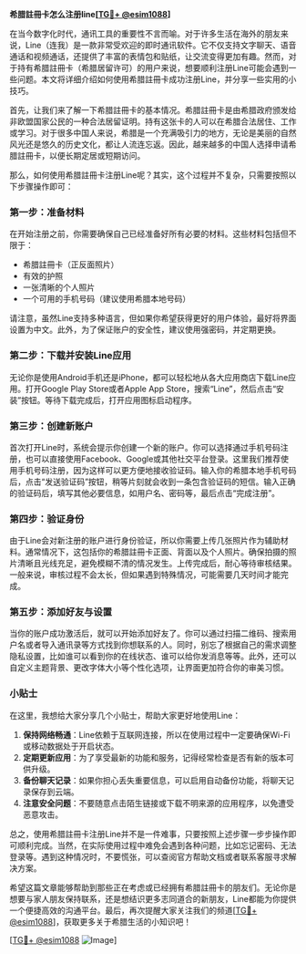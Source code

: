 **希腊註冊卡怎么注册line[[TG💪+ @esim1088](https://t.me/s/esim1088)]**

在当今数字化时代，通讯工具的重要性不言而喻。对于许多生活在海外的朋友来说，Line（连我）是一款非常受欢迎的即时通讯软件。它不仅支持文字聊天、语音通话和视频通话，还提供了丰富的表情包和贴纸，让交流变得更加有趣。然而，对于持有希腊註冊卡（希腊居留许可）的用户来说，想要顺利注册Line可能会遇到一些问题。本文将详细介绍如何使用希腊註冊卡成功注册Line，并分享一些实用的小技巧。

首先，让我们来了解一下希腊註冊卡的基本情况。希腊註冊卡是由希腊政府颁发给非欧盟国家公民的一种合法居留证明。持有这张卡的人可以在希腊合法居住、工作或学习。对于很多中国人来说，希腊是一个充满吸引力的地方，无论是美丽的自然风光还是悠久的历史文化，都让人流连忘返。因此，越来越多的中国人选择申请希腊註冊卡，以便长期定居或短期访问。

那么，如何使用希腊註冊卡注册Line呢？其实，这个过程并不复杂，只需要按照以下步骤操作即可：

### 第一步：准备材料

在开始注册之前，你需要确保自己已经准备好所有必要的材料。这些材料包括但不限于：

- 希腊註冊卡（正反面照片）
- 有效的护照
- 一张清晰的个人照片
- 一个可用的手机号码（建议使用希腊本地号码）

请注意，虽然Line支持多种语言，但如果你希望获得更好的用户体验，最好将界面设置为中文。此外，为了保证账户的安全性，建议使用强密码，并定期更换。

### 第二步：下载并安装Line应用

无论你是使用Android手机还是iPhone，都可以轻松地从各大应用商店下载Line应用。打开Google Play Store或者Apple App Store，搜索“Line”，然后点击“安装”按钮。等待下载完成后，打开应用图标启动程序。

### 第三步：创建新账户

首次打开Line时，系统会提示你创建一个新的账户。你可以选择通过手机号码注册，也可以直接使用Facebook、Google或其他社交平台登录。这里我们推荐使用手机号码注册，因为这样可以更方便地接收验证码。输入你的希腊本地手机号码后，点击“发送验证码”按钮，稍等片刻就会收到一条包含验证码的短信。输入正确的验证码后，填写其他必要信息，如用户名、密码等，最后点击“完成注册”。

### 第四步：验证身份

由于Line会对新注册的账户进行身份验证，所以你需要上传几张照片作为辅助材料。通常情况下，这包括你的希腊註冊卡正面、背面以及个人照片。确保拍摄的照片清晰且光线充足，避免模糊不清的情况发生。上传完成后，耐心等待审核结果。一般来说，审核过程不会太长，但如果遇到特殊情况，可能需要几天时间才能完成。

### 第五步：添加好友与设置

当你的账户成功激活后，就可以开始添加好友了。你可以通过扫描二维码、搜索用户名或者导入通讯录等方式找到你想联系的人。同时，别忘了根据自己的需求调整隐私设置，比如谁可以看到你的在线状态、谁可以给你发消息等等。此外，还可以自定义主题背景、更改字体大小等个性化选项，让界面更加符合你的审美习惯。

### 小贴士

在这里，我想给大家分享几个小贴士，帮助大家更好地使用Line：

1. **保持网络畅通**：Line依赖于互联网连接，所以在使用过程中一定要确保Wi-Fi或移动数据处于开启状态。
2. **定期更新应用**：为了享受最新的功能和服务，记得经常检查是否有新的版本可供升级。
3. **备份聊天记录**：如果你担心丢失重要信息，可以启用自动备份功能，将聊天记录保存到云端。
4. **注意安全问题**：不要随意点击陌生链接或下载不明来源的应用程序，以免遭受恶意攻击。

总之，使用希腊註冊卡注册Line并不是一件难事，只要按照上述步骤一步步操作即可顺利完成。当然，在实际使用过程中难免会遇到各种问题，比如忘记密码、无法登录等。遇到这种情况时，不要慌张，可以查阅官方帮助文档或者联系客服寻求解决方案。

希望这篇文章能够帮助到那些正在考虑或已经拥有希腊註冊卡的朋友们。无论你是想要与家人朋友保持联系，还是想结识更多志同道合的新朋友，Line都能为你提供一个便捷高效的沟通平台。最后，再次提醒大家关注我们的频道[[TG💪+ @esim1088](https://t.me/s/esim1088)]，获取更多关于希腊生活的小知识吧！

[[TG💪+ @esim1088](https://t.me/s/esim1088) ![Image](https://i.postimg.cc/4NQfJmqS/Snipaste-2025-05-13-00-14-12.png)]